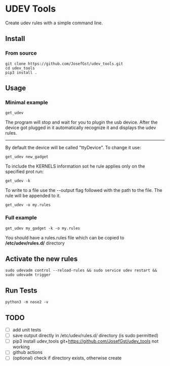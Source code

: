 # UDEV Tools

Create udev rules with a simple command line.

## Install

<!-- ### With pip
    pip3 install udev_tools git+https://github.com/JosefGst/udev_tools -->

### From source

    git clone https://github.com/JosefGst/udev_tools.git
    cd udev_tools
    pip3 install .

## Usage

### Minimal example

    get_udev

The program will stop and wait for you to plugin the usb device. After the device got plugged in it automatically recognize it and displays the udev rules. 

---
By default the device will be called "ttyDevice". To change it use:

    get_udev new_gadget

To include the KERNELS information sot he rule applies only on the specified prot run:

    get_udev -k

To write to a file use the --output flag followed with the path to the file. The rule will be appended to it.

    get_udev -o my.rules

### Full example

    get_udev my_gadget -k -o my.rules

You should have a rules.rules file which can be copied to **/etc/udev/rules.d/** directory

## Activate the new rules

    sudo udevadm control --reload-rules && sudo service udev restart && sudo udevadm trigger

## Run Tests

    python3 -m nose2 -v

## TODO

- [ ] add unit tests
- [ ] save output directly in /etc/udev/rules.d/ directory (is sudo permitted)
- [ ] pip3 install udev_tools git+https://github.com/JosefGst/udev_tools not working
- [ ] github actions
- [ ] (optional) check if directory exists, otherwise create
